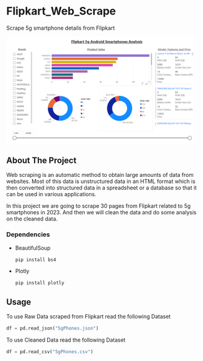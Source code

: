 # Flipkart_Web_Scrape
Scrape 5g smartphone details from Flipkart

<div align="center">
  <a href="">
    <img src="images/powerbi.PNG" alt="Logo">
  </a>
</div>

## About The Project

Web scraping is an automatic method to obtain large amounts of data from websites. Most of this data is unstructured data in an HTML format which is then converted into structured data in a spreadsheet or a database so that it can be used in various applications.

In this project we are going to scrape 30 pages from Flipkart related to 5g smartphones in 2023. And then we will clean the data and do some analysis on the cleaned data.

### Dependencies
* BeautifulSoup
  ```python
  pip install bs4
  ```
* Plotly
  ```python
  pip install plotly
  ```

## Usage
To use Raw Data scraped from Flipkart read the following Dataset
```python
df = pd.read_json("5gPhones.json")
```
To use Cleaned Data read the following Dataset
```python
df = pd.read_csv("5gPhones.csv") 
```

